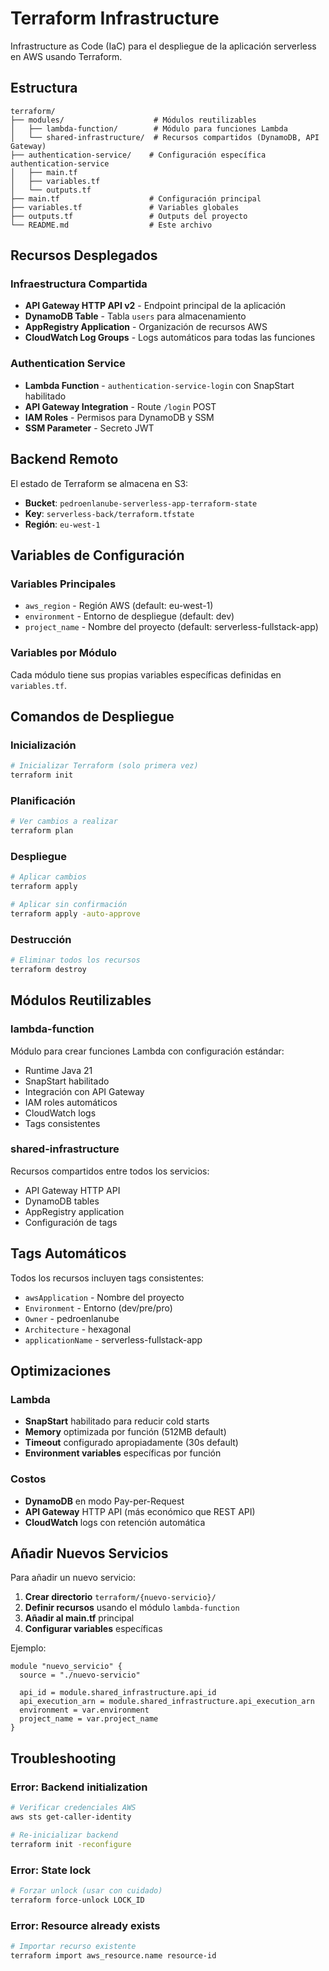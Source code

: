 # Terraform Infrastructure

Infrastructure as Code (IaC) para el despliegue de la aplicación serverless en AWS usando Terraform.

## Estructura

```
terraform/
├── modules/                    # Módulos reutilizables
│   ├── lambda-function/        # Módulo para funciones Lambda
│   └── shared-infrastructure/  # Recursos compartidos (DynamoDB, API Gateway)
├── authentication-service/    # Configuración específica authentication-service
│   ├── main.tf
│   ├── variables.tf
│   └── outputs.tf
├── main.tf                    # Configuración principal
├── variables.tf               # Variables globales
├── outputs.tf                 # Outputs del proyecto
└── README.md                  # Este archivo
```

## Recursos Desplegados

### Infraestructura Compartida
- **API Gateway HTTP API v2** - Endpoint principal de la aplicación
- **DynamoDB Table** - Tabla `users` para almacenamiento
- **AppRegistry Application** - Organización de recursos AWS
- **CloudWatch Log Groups** - Logs automáticos para todas las funciones

### Authentication Service
- **Lambda Function** - `authentication-service-login` con SnapStart habilitado
- **API Gateway Integration** - Route `/login` POST
- **IAM Roles** - Permisos para DynamoDB y SSM
- **SSM Parameter** - Secreto JWT

## Backend Remoto

El estado de Terraform se almacena en S3:
- **Bucket**: `pedroenlanube-serverless-app-terraform-state`
- **Key**: `serverless-back/terraform.tfstate`
- **Región**: `eu-west-1`

## Variables de Configuración

### Variables Principales
- `aws_region` - Región AWS (default: eu-west-1)
- `environment` - Entorno de despliegue (default: dev)
- `project_name` - Nombre del proyecto (default: serverless-fullstack-app)

### Variables por Módulo
Cada módulo tiene sus propias variables específicas definidas en `variables.tf`.

## Comandos de Despliegue

### Inicialización
```bash
# Inicializar Terraform (solo primera vez)
terraform init
```

### Planificación
```bash
# Ver cambios a realizar
terraform plan
```

### Despliegue
```bash
# Aplicar cambios
terraform apply

# Aplicar sin confirmación
terraform apply -auto-approve
```

### Destrucción
```bash
# Eliminar todos los recursos
terraform destroy
```

## Módulos Reutilizables

### lambda-function
Módulo para crear funciones Lambda con configuración estándar:
- Runtime Java 21
- SnapStart habilitado
- Integración con API Gateway
- IAM roles automáticos
- CloudWatch logs
- Tags consistentes

### shared-infrastructure
Recursos compartidos entre todos los servicios:
- API Gateway HTTP API
- DynamoDB tables
- AppRegistry application
- Configuración de tags

## Tags Automáticos

Todos los recursos incluyen tags consistentes:
- `awsApplication` - Nombre del proyecto
- `Environment` - Entorno (dev/pre/pro)
- `Owner` - pedroenlanube
- `Architecture` - hexagonal
- `applicationName` - serverless-fullstack-app

## Optimizaciones

### Lambda
- **SnapStart** habilitado para reducir cold starts
- **Memory** optimizada por función (512MB default)
- **Timeout** configurado apropiadamente (30s default)
- **Environment variables** específicas por función

### Costos
- **DynamoDB** en modo Pay-per-Request
- **API Gateway** HTTP API (más económico que REST API)
- **CloudWatch** logs con retención automática

## Añadir Nuevos Servicios

Para añadir un nuevo servicio:

1. **Crear directorio** `terraform/{nuevo-servicio}/`
2. **Definir recursos** usando el módulo `lambda-function`
3. **Añadir al main.tf** principal
4. **Configurar variables** específicas

Ejemplo:
```hcl
module "nuevo_servicio" {
  source = "./nuevo-servicio"
  
  api_id = module.shared_infrastructure.api_id
  api_execution_arn = module.shared_infrastructure.api_execution_arn
  environment = var.environment
  project_name = var.project_name
}
```

## Troubleshooting

### Error: Backend initialization
```bash
# Verificar credenciales AWS
aws sts get-caller-identity

# Re-inicializar backend
terraform init -reconfigure
```

### Error: State lock
```bash
# Forzar unlock (usar con cuidado)
terraform force-unlock LOCK_ID
```

### Error: Resource already exists
```bash
# Importar recurso existente
terraform import aws_resource.name resource-id
```